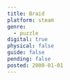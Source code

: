 ```yaml
---
title: Braid
platform: steam
genre:
  - puzzle
digital: true
physical: false
guide: false
pending: false
posted: 2000-01-01
---
```

